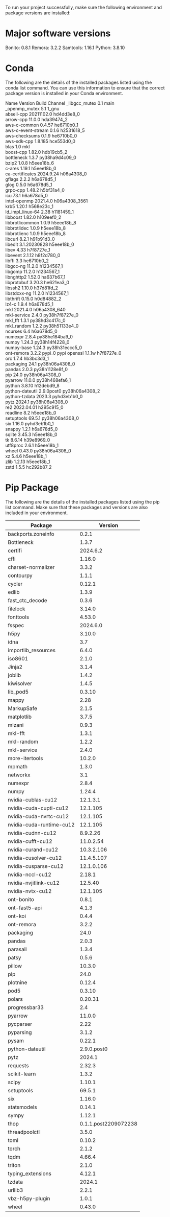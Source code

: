 To run your project successfully, make sure the following environment and package versions are installed:

# Major software versions

Bonito: 0.8.1
Remora: 3.2.2
Samtools: 1.16.1
Python: 3.8.10

# Conda
The following are the details of the installed packages listed using the conda list command. You can use this information to ensure that the correct package version is installed in your Conda environment.

Name                    Version                   Build  Channel
_libgcc_mutex             0.1                        main  
_openmp_mutex             5.1                       1_gnu  
abseil-cpp                20211102.0           hd4dd3e8_0  
arrow-cpp                 11.0.0               hda39474_2  
aws-c-common              0.4.57               he6710b0_1  
aws-c-event-stream        0.1.6                h2531618_5  
aws-checksums             0.1.9                he6710b0_0  
aws-sdk-cpp               1.8.185              hce553d0_0  
blas                      1.0                         mkl  
boost-cpp                 1.82.0               hdb19cb5_2  
bottleneck                1.3.7            py38ha9d4c09_0  
bzip2                     1.0.8                h5eee18b_6  
c-ares                    1.19.1               h5eee18b_0  
ca-certificates           2024.9.24            h06a4308_0  
gflags                    2.2.2                h6a678d5_1  
glog                      0.5.0                h6a678d5_1  
grpc-cpp                  1.48.2               h5bf31a4_0  
icu                       73.1                 h6a678d5_0  
intel-openmp              2021.4.0          h06a4308_3561  
krb5                      1.20.1               h568e23c_1  
ld_impl_linux-64          2.38                 h1181459_1  
libboost                  1.82.0               h109eef0_2  
libbrotlicommon           1.0.9                h5eee18b_8  
libbrotlidec              1.0.9                h5eee18b_8  
libbrotlienc              1.0.9                h5eee18b_8  
libcurl                   8.2.1                h91b91d3_0  
libedit                   3.1.20230828         h5eee18b_0  
libev                     4.33                 h7f8727e_1  
libevent                  2.1.12               h8f2d780_0  
libffi                    3.3                  he6710b0_2  
libgcc-ng                 11.2.0               h1234567_1  
libgomp                   11.2.0               h1234567_1  
libnghttp2                1.52.0               ha637b67_1  
libprotobuf               3.20.3               he621ea3_0  
libssh2                   1.10.0               h37d81fd_2  
libstdcxx-ng              11.2.0               h1234567_1  
libthrift                 0.15.0               h0d84882_2  
lz4-c                     1.9.4                h6a678d5_1  
mkl                       2021.4.0           h06a4308_640  
mkl-service               2.4.0            py38h7f8727e_0  
mkl_fft                   1.3.1            py38hd3c417c_0  
mkl_random                1.2.2            py38h51133e4_0  
ncurses                   6.4                  h6a678d5_0  
numexpr                   2.8.4            py38he184ba9_0  
numpy                     1.24.3           py38h14f4228_0  
numpy-base                1.24.3           py38h31eccc5_0  
ont-remora                3.2.2                    pypi_0    pypi
openssl                   1.1.1w               h7f8727e_0  
orc                       1.7.4                hb3bc3d3_1  
packaging                 24.1             py38h06a4308_0  
pandas                    2.0.3            py38h1128e8f_0  
pip                       24.0             py38h06a4308_0  
pyarrow                   11.0.0           py38h468efa6_1  
python                    3.8.10               h12debd9_8  
python-dateutil           2.9.0post0       py38h06a4308_2  
python-tzdata             2023.3             pyhd3eb1b0_0  
pytz                      2024.1           py38h06a4308_0  
re2                       2022.04.01           h295c915_0  
readline                  8.2                  h5eee18b_0  
setuptools                69.5.1           py38h06a4308_0  
six                       1.16.0             pyhd3eb1b0_1  
snappy                    1.2.1                h6a678d5_0  
sqlite                    3.45.3               h5eee18b_0  
tk                        8.6.14               h39e8969_0  
utf8proc                  2.6.1                h5eee18b_1  
wheel                     0.43.0           py38h06a4308_0  
xz                        5.4.6                h5eee18b_1  
zlib                      1.2.13               h5eee18b_1  
zstd                      1.5.5                hc292b87_2

# Pip Package
The following are the details of the installed packages listed using the pip list command. Make sure that these packages and versions are also included in your environment.

| Package                          | Version                   |
|----------------------------------|---------------------------|
| backports.zoneinfo               | 0.2.1                     |
| Bottleneck                       | 1.3.7                     |
| certifi                          | 2024.6.2                  |
| cffi                             | 1.16.0                    |
| charset-normalizer               | 3.3.2                     |
| contourpy                        | 1.1.1                     |
| cycler                           | 0.12.1                    |
| edlib                            | 1.3.9                     |
| fast_ctc_decode                  | 0.3.6                     |
| filelock                         | 3.14.0                    |
| fonttools                        | 4.53.0                    |
| fsspec                           | 2024.6.0                  |
| h5py                             | 3.10.0                    |
| idna                             | 3.7                       |
| importlib_resources              | 6.4.0                     |
| iso8601                          | 2.1.0                     |
| Jinja2                           | 3.1.4                     |
| joblib                           | 1.4.2                     |
| kiwisolver                       | 1.4.5                     |
| lib_pod5                         | 0.3.10                    |
| mappy                            | 2.28                      |
| MarkupSafe                       | 2.1.5                     |
| matplotlib                       | 3.7.5                     |
| mizani                           | 0.9.3                     |
| mkl-fft                          | 1.3.1                     |
| mkl-random                       | 1.2.2                     |
| mkl-service                      | 2.4.0                     |
| more-itertools                   | 10.2.0                    |
| mpmath                           | 1.3.0                     |
| networkx                         | 3.1                       |
| numexpr                          | 2.8.4                     |
| numpy                            | 1.24.4                    |
| nvidia-cublas-cu12               | 12.1.3.1                  |
| nvidia-cuda-cupti-cu12           | 12.1.105                  |
| nvidia-cuda-nvrtc-cu12           | 12.1.105                  |
| nvidia-cuda-runtime-cu12         | 12.1.105                  |
| nvidia-cudnn-cu12                | 8.9.2.26                  |
| nvidia-cufft-cu12                | 11.0.2.54                 |
| nvidia-curand-cu12               | 10.3.2.106                |
| nvidia-cusolver-cu12             | 11.4.5.107                |
| nvidia-cusparse-cu12             | 12.1.0.106                |
| nvidia-nccl-cu12                 | 2.18.1                    |
| nvidia-nvjitlink-cu12            | 12.5.40                   |
| nvidia-nvtx-cu12                 | 12.1.105                  |
| ont-bonito                       | 0.8.1                     |
| ont-fast5-api                    | 4.1.3                     |
| ont-koi                          | 0.4.4                     |
| ont-remora                       | 3.2.2                     |
| packaging                        | 24.0                      |
| pandas                           | 2.0.3                     |
| parasail                         | 1.3.4                     |
| patsy                            | 0.5.6                     |
| pillow                           | 10.3.0                    |
| pip                              | 24.0                      |
| plotnine                         | 0.12.4                    |
| pod5                             | 0.3.10                    |
| polars                           | 0.20.31                   |
| progressbar33                    | 2.4                       |
| pyarrow                          | 11.0.0                    |
| pycparser                        | 2.22                      |
| pyparsing                        | 3.1.2                     |
| pysam                            | 0.22.1                    |
| python-dateutil                  | 2.9.0.post0               |
| pytz                             | 2024.1                    |
| requests                         | 2.32.3                    |
| scikit-learn                     | 1.3.2                     |
| scipy                            | 1.10.1                    |
| setuptools                       | 69.5.1                    |
| six                              | 1.16.0                    |
| statsmodels                      | 0.14.1                    |
| sympy                            | 1.12.1                    |
| thop                             | 0.1.1.post2209072238      |
| threadpoolctl                    | 3.5.0                     |
| toml                             | 0.10.2                    |
| torch                            | 2.1.2                     |
| tqdm                             | 4.66.4                    |
| triton                           | 2.1.0                     |
| typing_extensions                | 4.12.1                    |
| tzdata                           | 2024.1                    |
| urllib3                          | 2.2.1                     |
| vbz-h5py-plugin                  | 1.0.1                     |
| wheel                            | 0.43.0                    |


